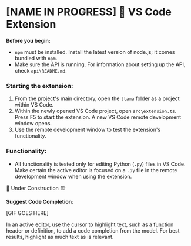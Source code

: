 # [NAME IN PROGRESS] 🦙 VS Code Extension

**Before you begin:**
- `npm` must be installed. Install the latest version of node.js; it comes bundled with `npm`.
- Make sure the API is running. For information about setting up the API, check `api\README.md`.

### Starting the extension:
1. From the project's main directory, open the `llama` folder as a project within VS Code.
2. Within the newly opened VS Code project, open `src\extension.ts`. Press F5 to start the extension. A new VS Code remote development window opens.
3. Use the remote development window to test the extension's functionality.

### Functionality:
* All functionality is tested only for editing Python (`.py`) files in VS Code. Make certain the active editor is focused on a `.py` file in the remote development window when using the extension.

🚧 Under Construction 🏗️

**Suggest Code Completion**:

[GIF GOES HERE]

In an active editor, use the cursor to highlight text, such as a function header or definition, to add a code completion from the model. For best results, highlight as much text as is relevant.
